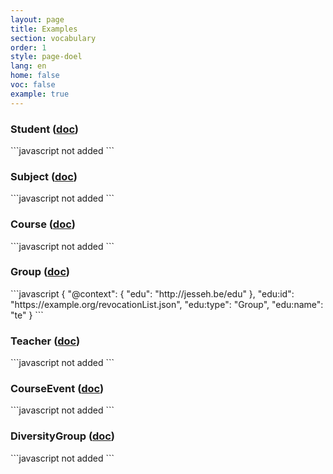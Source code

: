 ```yaml
---
layout: page
title: Examples
section: vocabulary
order: 1
style: page-doel
lang: en
home: false
voc: false
example: true
---
```


### Student <a id="Student"></a> ([doc](../#Student))

<div class="table-wrapper" markdown="1">
```javascript
not added
```
</div>

### Subject <a id="Subject"></a> ([doc](../#Subject))
<div class="table-wrapper" markdown="1">
```javascript
not added
```
</div>

### Course <a id="Course"></a> ([doc](../#Course))
<div class="table-wrapper" markdown="1">
```javascript
not added
```
</div>

### Group <a id="Group"></a> ([doc](../#Group))
<div class="table-wrapper" markdown="1">
```javascript
{
  "@context": {
    "edu": "http://jesseh.be/edu"
  },
  "edu:id": "https://example.org/revocationList.json",
  "edu:type": "Group",
  "edu:name": "te"
}
```
</div>



### Teacher <a id="Teacher"></a> ([doc](../#Teacher))
<div class="table-wrapper" markdown="1">
```javascript
not added
```
</div>

### CourseEvent <a id="CourseEvent"></a> ([doc](../#CourseEvent))
<div class="table-wrapper" markdown="1">
```javascript
not added
```
</div>

### DiversityGroup <a id="DiversityGroup"></a> ([doc](..#DiversityGroup))
<div class="table-wrapper" markdown="1">
```javascript
not added
```
</div>